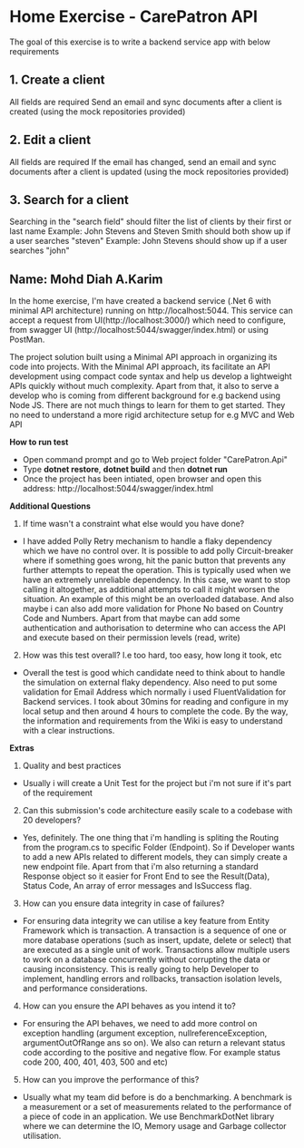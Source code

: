 # **Home Exercise - CarePatron API**
The goal of this exercise is to write a backend service app with below requirements
## 1. Create a client
All fields are required
Send an email and sync documents after a client is created (using the mock repositories provided)
## 2. Edit a client
All fields are required
If the email has changed, send an email and sync documents after a client is updated (using the mock repositories provided)
## 3. Search for a client
Searching in the "search field" should filter the list of clients by their first or last name
Example: John Stevens and Steven Smith should both show up if a user searches "steven"
Example: John Stevens should show up if a user searches "john"

## Name: Mohd Diah A.Karim
In the home exercise, I'm have created a backend service (.Net 6 with minimal API architecture) running on http://localhost:5044. This service can accept a request from UI(http://localhost:3000/) which need to configure, from swagger UI (http://localhost:5044/swagger/index.html) or using PostMan.

The project solution built using a Minimal API approach in organizing its code into projects.
With the  Minimal API approach, its facilitate an API development using compact code syntax and help us develop a lightweight APIs quickly without much complexity.
Apart from that, it also to serve a develop who is coming from different background for e.g backend using Node JS. There are not much things to learn for them to get started. They no need to understand a more rigid architecture setup for e.g MVC and Web API

**How to run test**
- Open command prompt and go to Web project folder "CarePatron.Api"
- Type **dotnet restore**, **dotnet build** and then **dotnet run** 
- Once the project has been intiated, open browser and open this address: http://localhost:5044/swagger/index.html

**Additional Questions**
1. If time wasn't a constraint what else would you have done?
- I have added  Polly Retry mechanism to handle a flaky dependency which we have no control over. It is possible to add polly Circuit-breaker where if something goes wrong, hit the panic button that prevents any further attempts to repeat the operation. This is typically used when we have an extremely unreliable dependency. In this case, we want to stop calling it altogether, as additional attempts to call it might worsen the situation. An example of this might be an overloaded database. And also maybe i can also add more validation for Phone No based on Country Code and Numbers. Apart from that maybe can add some authentication and authorisation to determine who can access the API and execute based on their permission levels (read, write)
  
2. How was this test overall? I.e too hard, too easy, how long it took, etc
- Overall the test is good which candidate need to think about to handle the simulation on external flaky dependency. Also need to put some validation for Email Address which normally i used FluentValidation for Backend services. I took about 30mins for reading and configure in my local setup and then around 4 hours to complete the code. By the way, the information and requirements from the Wiki is easy to understand with a clear instructions.

**Extras**
1. Quality and best practices
- Usually i will create a Unit Test for the project but i'm not sure if it's part of the requirement
2. Can this submission's code architecture easily scale to a codebase with 20 developers?
- Yes, definitely. The one thing that i'm handling is spliting the Routing from the program.cs to specific Folder (Endpoint). So if Developer wants to add a new APIs related to different models, they can simply create a new endpoint file. Apart from that i'm also returning a standard Response object so it easier for Front End to see the Result(Data), Status Code, An array of error messages and IsSuccess flag. 
3. How can you ensure data integrity in case of failures?
- For ensuring data integrity we can utilise a key feature from Entity Framework which is transaction. A transaction is a sequence of one or more database operations (such as insert, update, delete or select) that are executed as a single unit of work. Transactions allow multiple users to work on a database concurrently without corrupting the data or causing inconsistency. This is really going to help Developer to implement, handling errors and rollbacks, transaction isolation levels, and performance considerations. 
4. How can you ensure the API behaves as you intend it to?
- For ensuring the API behaves, we need to add more control on exception handling (argument exception, nullreferenceException, argumentOutOfRange ans so on). We also can return a relevant status code according to the positive and negative flow. For example status code 200, 400, 401, 403, 500 and etc) 
5. How can you improve the performance of this?
- Usually what my team did before is do a benchmarking. A benchmark is a measurement or a set of measurements related to the performance of a piece of code in an application. We use BenchmarkDotNet library where we can determine the IO, Memory usage and Garbage collector utilisation.
